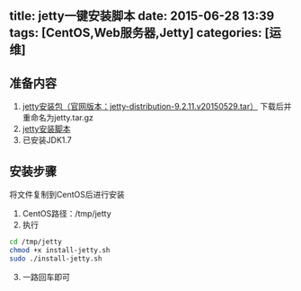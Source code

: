 title: jetty一键安装脚本
date: 2015-06-28 13:39
tags: [CentOS,Web服务器,Jetty]
categories: [运维] 
---

## 准备内容
1. [jetty安装包（官网版本：jetty-distribution-9.2.11.v20150529.tar）](http://download.eclipse.org/jetty/9.2.11.v20150529/dist/jetty-distribution-9.2.11.v20150529.tar.gz)
下载后并重命名为jetty.tar.gz
2. [jetty安装脚本](install-jetty.sh)
3. 已安装JDK1.7

## 安装步骤
将文件复制到CentOS后进行安装
1. CentOS路径：/tmp/jetty
2. 执行
``` bash
cd /tmp/jetty
chmod +x install-jetty.sh
sudo ./install-jetty.sh
```

3. 一路回车即可
